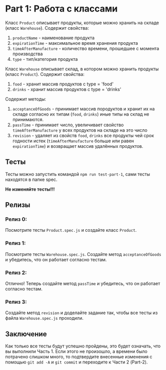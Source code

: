 # Part 1: Работа с классами

Класс `Product` описывает продукты, которые можно хранить на складе (класс `Warehouse`). Содержит свойства:

1. `productName` - наименование продукта
2. `expirationTime` - максимальное время хранения продукта
3. `timeAfterManufacture` - количество времени, прошедшее с момента производства
4. `type` - тип/категория продукта

Класс `Warehouse` описывает склад, в котором можно хранить продукты (класс `Product`). Содержит свойства:

1. `food` - хранит массив продуктов с type = 'food'
2. `drinks` - хранит массив продуктов с type = 'drinks'

Содержит методы:

1. `acceptanceOfGoods` - принимает массив породуктов и хранит их на складе согласно их типам (`food`, `drinks`) иные типы на склад не принимаются.
2. `passTime` - принимает число, увeличивает свойство `timeAfterManufacture` у всех продуктов на складе на это число
3. `revision` - удаляет из свойств `food`, `drinks` все продукты чей срок годности истек (`timeAfterManufacture` больше или равен `expirationTime`) и возвращает массив удалённых продуктов.

## Тесты

Тесты можно запустить командой `npm run test-part-1`, сами тесты находятся в папке spec.

**Не изменяйте тесты!!!**

## Релизы

### Релиз 0:

Посмотрите тесты `Product.spec.js` и создайте класс `Product`.

### Релиз 1:

Посмотрите тесты `Warehouse.spec.js`. Создайте метод `acceptanceOfGoods` и убедитесь, что он работает согласно тестам.

### Релиз 2:

Отлично! Теперь создайте метод `passTime` и убедитесь, что он работает согласно тестам.

### Релиз 3:

Создайте метод `revision` и доделайте задание так, чтобы все тесты из файла
`Warehouse.spec.js` проходили.

## Заключение

Как только все тесты будут успешно пройдены, это будет означать, что вы выполнили Часть 1. Если этого не произошло, а времени было потрачено слишком много, то подтвердите внесенные изменения с помощью `git add -A` и `git commit` и переходите к Части 2 (Part-2).
